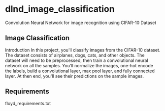 # dlnd_image_classification
Convolution Neural Network for image recognition using CIFAR-10 Dataset

## Image Classification
Introduction
In this project, you'll classify images from the CIFAR-10 dataset. The dataset consists of airplanes, dogs, cats, and other objects. The dataset will need to be preprocessed, then train a convolutional neural network on all the samples. You'll normalize the images, one-hot encode the labels, build a convolutional layer, max pool layer, and fully connected layer. 
At then end, you'll see their predictions on the sample images.

## Requirements

floyd_requirements.txt
